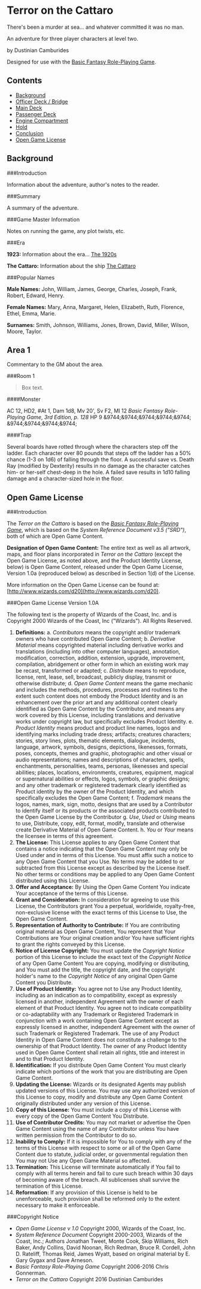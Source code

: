 Terror on the Cattaro
=====================

There's been a murder at sea... and whatever committed it was no man.

An adventure for three player characters at level two.

by Dustinian Camburides

Designed for use with the [Basic Fantasy Role-Playing Game](http://www.basicfantasy.org).



Contents
--------

* [Background](#background)
* [Officer Deck / Bridge](#)
* [Main Deck](#main-deck)
* [Passenger Deck](#passenger-deck)
* [Engine Compartment](#engine-compartment)
* [Hold](#hold)
* [Conclusion](#conclusion)
* [Open Game License](#open-game-license)


Background
----------

###Introduction

Information about the adventure, author's notes to the reader.

###Summary

A summary of the adventure.

###Game Master Information

Notes on running the game, any plot twists, etc.

###Era

__1923:__ Information about the era... [The 1920s](https://en.wikipedia.org/wiki/1920s)

__The Cattaro:__ Information about the ship [The Cattaro](https://en.wikipedia.org/wiki/SS_Frontier_(1922))

###Popular Names

__Male Names:__ John, William, James, George, Charles, Joseph, Frank, Robert, Edward, Henry.

__Female Names:__ Mary, Anna, Margaret, Helen, Elizabeth, Ruth, Florence, Ethel, Emma, Marie.

__Surnames:__ Smith, Johnson, Williams, Jones, Brown, David, Miller, Wilson, Moore, Taylor.



Area 1
---------

Commentary to the GM about the area.

###Room 1

>Box text.

####Monster

AC 12, HD2, #At 1, Dam 1d8, Mv 20', Sv F2, MI 12
_Basic Fantasy Role-Playing Game, 3rd Edition, p. 128_
HP 9 &9744;&9744;&9744;&9744;&9744; &9744;&9744;&9744;&9744;

####Trap

Several boards have rotted through where the characters step off the ladder. Each character over 80 pounds that steps off the ladder has a 50% chance (1-3 on 1d6) of falling through the floor. A successful save vs. Death Ray (modified by Dexterity) results in no damage as the character catches him- or her-self chest-deep in the hole. A failed save results in 1d10 falling damage and a character-sized hole in the floor.



Open Game License
-----------------

###Introduction

The _Terror on the Cattaro_ is based on the _[Basic Fantasy Role-Playing Game](http://www.basicfantasy.org)_, which is based on the _System Reference Document v3.5 ("SRD")_, both of which are Open Game Content.

__Designation of Open Game Content:__ The entire text as well as all artwork, maps, and floor plans incorporated in _Terror on the Cattaro_ (except the Open Game License, as noted above, and the Product Identity License, below) is Open Game Content, released under the Open Game License, Version 1.0a (reproduced below) as described in Section 1(d) of the License.

More information on the Open Game License can be found at: [http://www.wizards.com/d20](http://www.wizards.com/d20).

###Open Game License Version 1.0A

The following text is the property of Wizards of the Coast, Inc. and is Copyright 2000 Wizards of the Coast, Inc ("Wizards"). All Rights Reserved.
1. __Definitions:__
  a. _Contributors_ means the copyright and/or trademark owners who have contributed Open Game Content;
  b. _Derivative Material_ means copyrighted material including derivative works and translations (including into other computer languages), annotation, modification, correction, addition, extension, upgrade, improvement, compilation, abridgement or other form in which an existing work may be recast, transformed or adapted;
  c. _Distribute_ means to reproduce, license, rent, lease, sell, broadcast, publicly display, transmit or otherwise distribute;
  d. _Open Game Content_ means the game mechanic and includes the methods, procedures, processes and routines to the extent such content does not embody the Product Identity and is an enhancement over the prior art and any additional content clearly identified as Open Game Content by the Contributor, and means any work covered by this License, including translations and derivative works under copyright law, but specifically excludes Product Identity.
  e. _Product Identity_ means product and product line names, logos and identifying marks including trade dress; artifacts; creatures characters; stories, story lines, plots, thematic elements, dialogue, incidents, language, artwork, symbols, designs, depictions, likenesses, formats, poses, concepts, themes and graphic, photographic and other visual or audio representations; names and descriptions of characters, spells, enchantments, personalities, teams, personas, likenesses and special abilities; places, locations, environments, creatures, equipment, magical or supernatural abilities or effects, logos, symbols, or graphic designs; and any other trademark or registered trademark clearly identified as Product identity by the owner of the Product Identity, and which specifically excludes the Open Game Content;
  f. _Trademark_ means the logos, names, mark, sign, motto, designs that are used by a Contributor to identify itself or its products or the associated products contributed to the Open Game License by the Contributor
  g. _Use_, _Used_ or _Using_ means to use, Distribute, copy, edit, format, modify, translate and otherwise create Derivative Material of Open Game Content.
  h. _You_ or _Your_ means the licensee in terms of this agreement.
2. __The License:__ This License applies to any Open Game Content that contains a notice indicating that the Open Game Content may only be Used under and in terms of this License. You must affix such a notice to any Open Game Content that you Use. No terms may be added to or subtracted from this License except as described by the License itself. No other terms or conditions may be applied to any Open Game Content distributed using this License.
3. __Offer and Acceptance:__ By Using the Open Game Content You indicate Your acceptance of the terms of this License.
4. __Grant and Consideration:__ In consideration for agreeing to use this License, the Contributors grant You a perpetual, worldwide, royalty-free, non-exclusive license with the exact terms of this License to Use, the Open Game Content.
5. __Representation of Authority to Contribute:__ If You are contributing original material as Open Game Content, You represent that Your Contributions are Your original creation and/or You have sufficient rights to grant the rights conveyed by this License.
6. __Notice of License Copyright:__ You must update the _Copyright Notice_ portion of this License to include the exact text of the _Copyright Notice_ of any Open Game Content You are copying, modifying or distributing, and You must add the title, the copyright date, and the copyright holder's name to the _Copyright Notice_ of any original Open Game Content you Distribute.
7. __Use of Product Identity:__ You agree not to Use any Product Identity, including as an indication as to compatibility, except as expressly licensed in another, independent Agreement with the owner of each element of that Product Identity. You agree not to indicate compatibility or co-adaptability with any Trademark or Registered Trademark in conjunction with a work containing Open Game Content except as expressly licensed in another, independent Agreement with the owner of such Trademark or Registered Trademark. The use of any Product Identity in Open Game Content does not constitute a challenge to the ownership of that Product Identity. The owner of any Product Identity used in Open Game Content shall retain all rights, title and interest in and to that Product Identity.
8. __Identification:__ If you distribute Open Game Content You must clearly indicate which portions of the work that you are distributing are Open Game Content.
9. __Updating the License:__ Wizards or its designated Agents may publish updated versions of this License. You may use any authorized version of this License to copy, modify and distribute any Open Game Content originally distributed under any version of this License.
10. __Copy of this License:__ You must include a copy of this License with every copy of the Open Game Content You Distribute.
11. __Use of Contributor Credits:__ You may not market or advertise the Open Game Content using the name of any Contributor unless You have written permission from the Contributor to do so.
12. __Inability to Comply:__ If it is impossible for You to comply with any of the terms of this License with respect to some or all of the Open Game Content due to statute, judicial order, or governmental regulation then You may not Use any Open Game Material so affected.
13. __Termination:__ This License will terminate automatically if You fail to comply with all terms herein and fail to cure such breach within 30 days of becoming aware of the breach. All sublicenses shall survive the termination of this License.
14. __Reformation:__ If any provision of this License is held to be unenforceable, such provision shall be reformed only to the extent necessary to make it enforceable.

###Copyright Notice

* _Open Game License v 1.0_ Copyright 2000, Wizards of the Coast, Inc.
* _System Reference Document_ Copyright 2000-2003, Wizards of the Coast, Inc.; Authors Jonathan Tweet, Monte Cook, Skip Williams, Rich Baker, Andy Collins, David Noonan, Rich Redman, Bruce R. Cordell, John D. Rateliff, Thomas Reid, James Wyatt, based on original material by E. Gary Gygax and Dave Arneson.
* _Basic Fantasy Role-Playing Game_ Copyright 2006-2016 Chris Gonnerman.
* _Terror on the Cattaro_ Copyright 2016 Dustinian Camburides
